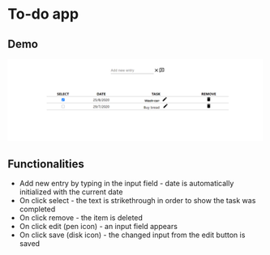 # To-do app

## Demo 

![Demonstration](demo1.png)

## Functionalities 
* Add new entry by typing in the input field - date is automatically initialized with the current date
* On click select - the text is strikethrough in order to show the task was completed
* On click remove - the item is deleted
* On click edit (pen icon) - an input field appears
* On click save (disk icon) - the changed input from the edit button is saved
